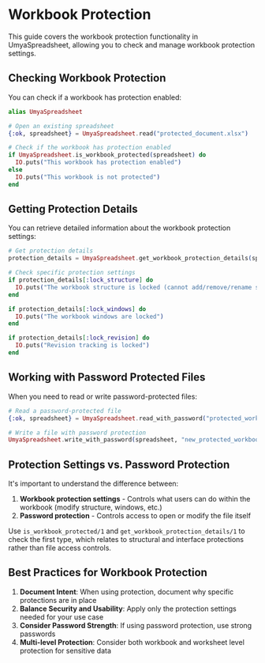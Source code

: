 # Workbook Protection

This guide covers the workbook protection functionality in UmyaSpreadsheet, allowing you to check and manage workbook protection settings.

## Checking Workbook Protection

You can check if a workbook has protection enabled:

```elixir
alias UmyaSpreadsheet

# Open an existing spreadsheet
{:ok, spreadsheet} = UmyaSpreadsheet.read("protected_document.xlsx")

# Check if the workbook has protection enabled
if UmyaSpreadsheet.is_workbook_protected(spreadsheet) do
  IO.puts("This workbook has protection enabled")
else
  IO.puts("This workbook is not protected")
end
```

## Getting Protection Details

You can retrieve detailed information about the workbook protection settings:

```elixir
# Get protection details
protection_details = UmyaSpreadsheet.get_workbook_protection_details(spreadsheet)

# Check specific protection settings
if protection_details[:lock_structure] do
  IO.puts("The workbook structure is locked (cannot add/remove/rename sheets)")
end

if protection_details[:lock_windows] do
  IO.puts("The workbook windows are locked")
end

if protection_details[:lock_revision] do
  IO.puts("Revision tracking is locked")
end
```

## Working with Password Protected Files

When you need to read or write password-protected files:

```elixir
# Read a password-protected file
{:ok, spreadsheet} = UmyaSpreadsheet.read_with_password("protected_workbook.xlsx", "secretpassword123")

# Write a file with password protection
UmyaSpreadsheet.write_with_password(spreadsheet, "new_protected_workbook.xlsx", "newpassword456")
```

## Protection Settings vs. Password Protection

It's important to understand the difference between:

1. **Workbook protection settings** - Controls what users can do within the workbook (modify structure, windows, etc.)
2. **Password protection** - Controls access to open or modify the file itself

Use `is_workbook_protected/1` and `get_workbook_protection_details/1` to check the first type, which relates to structural and interface protections rather than file access controls.

## Best Practices for Workbook Protection

1. **Document Intent**: When using protection, document why specific protections are in place
2. **Balance Security and Usability**: Apply only the protection settings needed for your use case
3. **Consider Password Strength**: If using password protection, use strong passwords
4. **Multi-level Protection**: Consider both workbook and worksheet level protection for sensitive data
